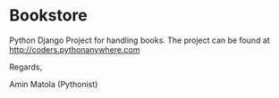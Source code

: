 # Bookstore
Python Django Project for  handling books.
The project can be found at http://coders.pythonanywhere.com

Regards,

Amin Matola (Pythonist)

